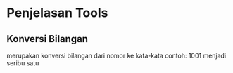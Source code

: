 # Penjelasan Tools

## Konversi Bilangan
merupakan konversi bilangan dari nomor ke kata-kata contoh: 1001 menjadi seribu satu